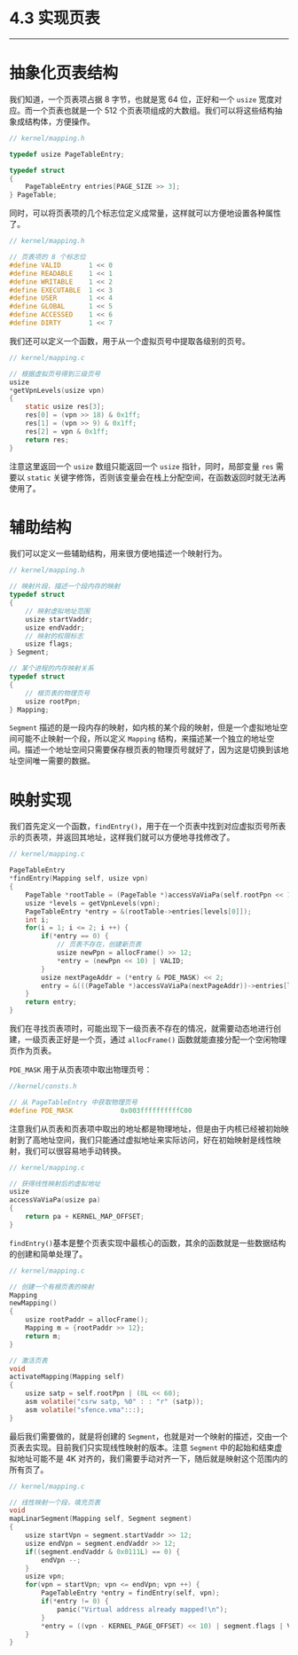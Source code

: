 # 4.3 实现页表

----

# 抽象化页表结构

我们知道，一个页表项占据 8 字节，也就是宽 64 位，正好和一个 `usize` 宽度对应。而一个页表也就是一个 512 个页表项组成的大数组。我们可以将这些结构抽象成结构体，方便操作。

```c
// kernel/mapping.h

typedef usize PageTableEntry;

typedef struct
{
    PageTableEntry entries[PAGE_SIZE >> 3];
} PageTable;
```

同时，可以将页表项的几个标志位定义成常量，这样就可以方便地设置各种属性了。

```c
// kernel/mapping.h

// 页表项的 8 个标志位
#define VALID       1 << 0
#define READABLE    1 << 1
#define WRITABLE    1 << 2
#define EXECUTABLE  1 << 3
#define USER        1 << 4
#define GLOBAL      1 << 5
#define ACCESSED    1 << 6
#define DIRTY       1 << 7
```

我们还可以定义一个函数，用于从一个虚拟页号中提取各级别的页号。

```c
// kernel/mapping.c

// 根据虚拟页号得到三级页号
usize
*getVpnLevels(usize vpn)
{
    static usize res[3];
    res[0] = (vpn >> 18) & 0x1ff;
    res[1] = (vpn >> 9) & 0x1ff;
    res[2] = vpn & 0x1ff;
    return res;
}
```

注意这里返回一个 `usize` 数组只能返回一个 `usize` 指针，同时，局部变量 `res` 需要以 `static` 关键字修饰，否则该变量会在栈上分配空间，在函数返回时就无法再使用了。

# 辅助结构

我们可以定义一些辅助结构，用来很方便地描述一个映射行为。

```c
// kernel/mapping.h

// 映射片段，描述一个段内存的映射
typedef struct
{
    // 映射虚拟地址范围
    usize startVaddr;
    usize endVaddr;
    // 映射的权限标志
    usize flags;
} Segment;

// 某个进程的内存映射关系
typedef struct
{
    // 根页表的物理页号
    usize rootPpn;
} Mapping;
```

`Segment` 描述的是一段内存的映射，如内核的某个段的映射，但是一个虚拟地址空间可能不止映射一个段，所以定义 `Mapping` 结构，来描述某一个独立的地址空间。描述一个地址空间只需要保存根页表的物理页号就好了，因为这是切换到该地址空间唯一需要的数据。

# 映射实现

我们首先定义一个函数，`findEntry()`，用于在一个页表中找到对应虚拟页号所表示的页表项，并返回其地址，这样我们就可以方便地寻找修改了。

```c
// kernel/mapping.c

PageTableEntry
*findEntry(Mapping self, usize vpn)
{
    PageTable *rootTable = (PageTable *)accessVaViaPa(self.rootPpn << 12);
    usize *levels = getVpnLevels(vpn);
    PageTableEntry *entry = &(rootTable->entries[levels[0]]);
    int i;
    for(i = 1; i <= 2; i ++) {
        if(*entry == 0) {
            // 页表不存在，创建新页表
            usize newPpn = allocFrame() >> 12;
            *entry = (newPpn << 10) | VALID;
        }
        usize nextPageAddr = (*entry & PDE_MASK) << 2;
        entry = &(((PageTable *)accessVaViaPa(nextPageAddr))->entries[levels[i]]);
    }
    return entry;
}
```

我们在寻找页表项时，可能出现下一级页表不存在的情况，就需要动态地进行创建，一级页表正好是一个页，通过 `allocFrame()` 函数就能直接分配一个空闲物理页作为页表。

`PDE_MASK` 用于从页表项中取出物理页号：

```c
//kernel/consts.h

// 从 PageTableEntry 中获取物理页号
#define PDE_MASK            0x003ffffffffffC00
```

注意我们从页表和页表项中取出的地址都是物理地址，但是由于内核已经被初始映射到了高地址空间，我们只能通过虚拟地址来实际访问，好在初始映射是线性映射，我们可以很容易地手动转换。

```c
// kernel/mapping.c

// 获得线性映射后的虚拟地址
usize
accessVaViaPa(usize pa)
{
    return pa + KERNEL_MAP_OFFSET;
}
```

`findEntry()`基本是整个页表实现中最核心的函数，其余的函数就是一些数据结构的创建和简单处理了。

```c
// kernel/mapping.c

// 创建一个有根页表的映射
Mapping
newMapping()
{
    usize rootPaddr = allocFrame();
    Mapping m = {rootPaddr >> 12};
    return m;
}

// 激活页表
void
activateMapping(Mapping self)
{
    usize satp = self.rootPpn | (8L << 60);
    asm volatile("csrw satp, %0" : : "r" (satp));
    asm volatile("sfence.vma":::);
}
```

最后我们需要做的，就是将创建的 `Segment`，也就是对一个映射的描述，交由一个页表去实现。目前我们只实现线性映射的版本。注意 `Segment` 中的起始和结束虚拟地址可能不是 4K 对齐的，我们需要手动对齐一下，随后就是映射这个范围内的所有页了。

```c
// kernel/mapping.c

// 线性映射一个段，填充页表
void
mapLinarSegment(Mapping self, Segment segment)
{
    usize startVpn = segment.startVaddr >> 12;
    usize endVpn = segment.endVaddr >> 12;
    if((segment.endVaddr & 0x0111L) == 0) {
        endVpn --;
    }
    usize vpn;
    for(vpn = startVpn; vpn <= endVpn; vpn ++) {
        PageTableEntry *entry = findEntry(self, vpn);
        if(*entry != 0) {
            panic("Virtual address already mapped!\n");
        }
        *entry = ((vpn - KERNEL_PAGE_OFFSET) << 10) | segment.flags | VALID;
    }
}
```